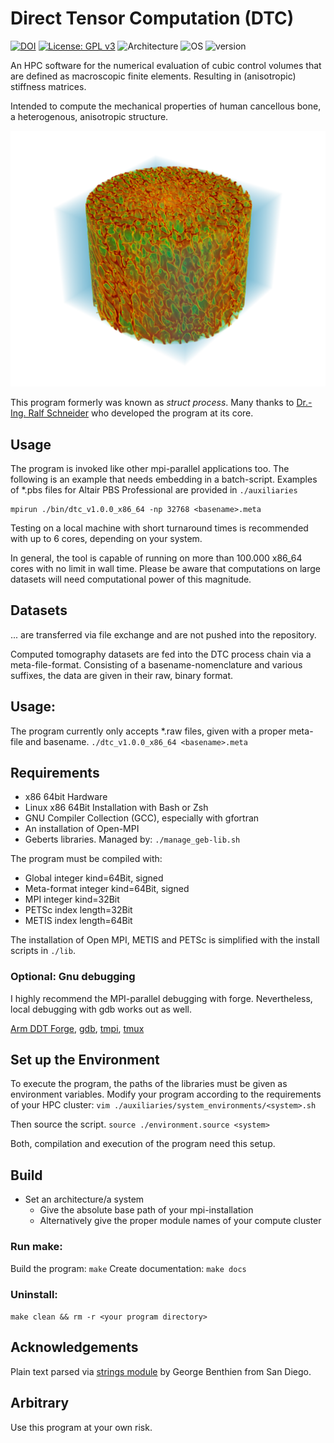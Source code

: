 # Direct Tensor Computation (DTC)
[![DOI](https://zenodo.org/badge/420253804.svg)](https://zenodo.org/badge/latestdoi/420253804)
[![License: GPL v3](https://img.shields.io/badge/License-GPLv3-blue.svg)](https://www.gnu.org/licenses/gpl-3.0)
![Architecture](https://img.shields.io/badge/Architecture-x86_64-blue)
![OS](https://img.shields.io/badge/OS-Linux-blue)
![version](https://img.shields.io/badge/version-1.0.0-blue)



An HPC software for the numerical evaluation of cubic control volumes that are defined as macroscopic finite elements. Resulting in (anisotropic) stiffness matrices.

Intended to compute the mechanical properties of human cancellous bone, a heterogenous, anisotropic structure.

<p align="center">
  <img src="https://github.com/biomechanics-hlrs-gebert/M-DTC-Direct-Tensor-Computation/blob/main/doc/20220228_CIF-2.png" />
</p>

This program formerly was known as *struct process*.  Many thanks to [Dr.-Ing. Ralf Schneider](https://www.hlrs.de/about-us/organization/people/person/schneider/)
 who developed the program at its core.
## Usage
The program is invoked like other mpi-parallel applications too. The following is an example that needs embedding in a batch-script. Examples of \*.pbs files for Altair PBS Professional are provided in ```./auxiliaries```

```
mpirun ./bin/dtc_v1.0.0_x86_64 -np 32768 <basename>.meta
```
Testing on a local machine with short turnaround times is recommended with up to 6 cores, depending on your system. 

In general, the tool is capable of running on more than 100.000 x86_64 cores with no limit in wall time. Please be aware that computations on large datasets will need computational power of this magnitude.

## Datasets
... are transferred via file exchange and are not pushed into the repository. 

Computed tomography datasets are fed into the DTC process chain via a meta-file-format. Consisting of a basename-nomenclature and various suffixes, the data are given in their raw, binary format.

## Usage:
The program currently only accepts \*.raw files, given with a proper meta-file and basename.
```./dtc_v1.0.0_x86_64 <basename>.meta```

## Requirements
* x86 64bit Hardware
* Linux x86 64Bit Installation with Bash or Zsh
* GNU Compiler Collection (GCC), especially with gfortran
* An installation of Open-MPI
* Geberts libraries. Managed by: ```./manage_geb-lib.sh```

The program must be compiled with:
* Global integer kind=64Bit, signed
* Meta-format integer kind=64Bit, signed
* MPI integer kind=32Bit
* PETSc index length=32Bit
* METIS index length=64Bit

The installation of Open MPI, METIS and PETSc is simplified with the install scripts in ```./lib```.

### Optional: Gnu debugging
I highly recommend the MPI-parallel debugging with forge. Nevertheless, local debugging with gdb works out as well.

[Arm DDT Forge](https://www.arm.com/products/development-tools/server-and-hpc/forge/ddt), [gdb](https://www.gnu.org/software/gdb/), [tmpi](https://github.com/Azrael3000/tmpi), [tmux](https://github.com/tmux/tmux/wiki)

## Set up the Environment

To execute the program, the paths of the libraries must be given as environment variables.
Modify your program according to the requirements of your HPC cluster:
```vim ./auxiliaries/system_environments/<system>.sh```

Then source the script.
```source ./environment.source <system>``` 

Both, compilation and execution of the program need this setup. 

## Build
* Set an architecture/a system
  * Give the absolute base path of your mpi-installation
  * Alternatively give the proper module names of your compute cluster

### Run make:
Build the program:    ```make```
Create documentation: ```make docs```

### Uninstall:
```make clean && rm -r <your program directory>```
## Acknowledgements 
Plain text parsed via [strings module](https://gbenthien.net/strings/index.html) by George Benthien from San Diego.
## Arbitrary
Use this program at your own risk.
